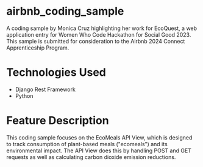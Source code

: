 # airbnb_coding_sample
A coding sample by Monica Cruz highlighting her work for EcoQuest, a web application entry for Women Who Code Hackathon for Social Good 2023. This sample is submitted for consideration to the Airbnb 2024 Connect Apprenticeship Program.

# Technologies Used
- Django Rest Framework
- Python
  
# Feature Description
This coding sample focuses on the EcoMeals API View, which is designed to track consumption of plant-based meals ("ecomeals") and its environmental impact. The API View does this by handling POST and GET requests as well as calculating carbon dioxide emission reductions.
